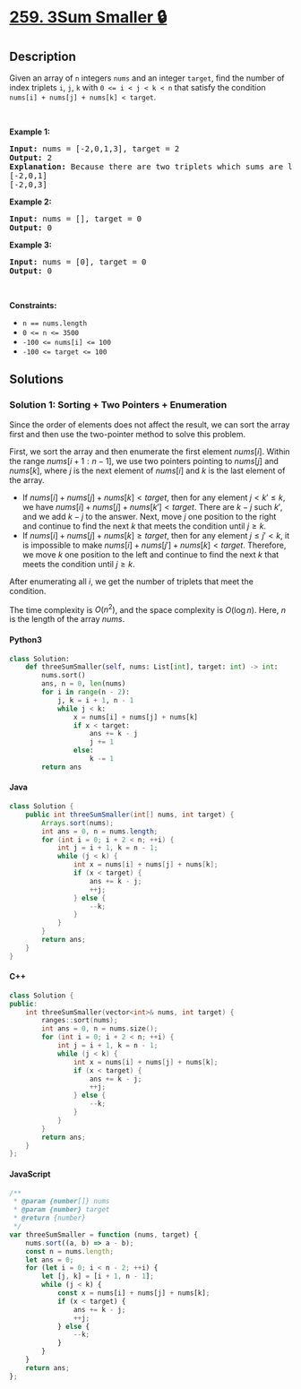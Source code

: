 # [259. 3Sum Smaller 🔒](https://leetcode.com/problems/3sum-smaller)

## Description

<!-- description:start -->

<p>Given an array of <code>n</code> integers <code>nums</code> and an integer&nbsp;<code>target</code>, find the number of index triplets <code>i</code>, <code>j</code>, <code>k</code> with <code>0 &lt;= i &lt; j &lt; k &lt; n</code> that satisfy the condition <code>nums[i] + nums[j] + nums[k] &lt; target</code>.</p>
<p>&nbsp;</p>
<p><strong class="example">Example 1:</strong></p>

<pre>
<strong>Input:</strong> nums = [-2,0,1,3], target = 2
<strong>Output:</strong> 2
<strong>Explanation:</strong> Because there are two triplets which sums are less than 2:
[-2,0,1]
[-2,0,3]
</pre>

<p><strong class="example">Example 2:</strong></p>

<pre>
<strong>Input:</strong> nums = [], target = 0
<strong>Output:</strong> 0
</pre>

<p><strong class="example">Example 3:</strong></p>

<pre>
<strong>Input:</strong> nums = [0], target = 0
<strong>Output:</strong> 0
</pre>

<p>&nbsp;</p>
<p><strong>Constraints:</strong></p>

<ul>
	<li><code>n == nums.length</code></li>
	<li><code>0 &lt;= n &lt;= 3500</code></li>
	<li><code>-100 &lt;= nums[i] &lt;= 100</code></li>
	<li><code>-100 &lt;= target &lt;= 100</code></li>
</ul>

<!-- description:end -->

## Solutions

<!-- solution:start -->

### Solution 1: Sorting + Two Pointers + Enumeration

Since the order of elements does not affect the result, we can sort the array first and then use the two-pointer method to solve this problem.

First, we sort the array and then enumerate the first element $\textit{nums}[i]$. Within the range $\textit{nums}[i+1:n-1]$, we use two pointers pointing to $\textit{nums}[j]$ and $\textit{nums}[k]$, where $j$ is the next element of $\textit{nums}[i]$ and $k$ is the last element of the array.

-   If $\textit{nums}[i] + \textit{nums}[j] + \textit{nums}[k] < \textit{target}$, then for any element $j \lt k' \leq k$, we have $\textit{nums}[i] + \textit{nums}[j] + \textit{nums}[k'] < \textit{target}$. There are $k - j$ such $k'$, and we add $k - j$ to the answer. Next, move $j$ one position to the right and continue to find the next $k$ that meets the condition until $j \geq k$.
-   If $\textit{nums}[i] + \textit{nums}[j] + \textit{nums}[k] \geq \textit{target}$, then for any element $j \leq j' \lt k$, it is impossible to make $\textit{nums}[i] + \textit{nums}[j'] + \textit{nums}[k] < \textit{target}$. Therefore, we move $k$ one position to the left and continue to find the next $k$ that meets the condition until $j \geq k$.

After enumerating all $i$, we get the number of triplets that meet the condition.

The time complexity is $O(n^2)$, and the space complexity is $O(\log n)$. Here, $n$ is the length of the array $\textit{nums}$.

#### Python3

```python
class Solution:
    def threeSumSmaller(self, nums: List[int], target: int) -> int:
        nums.sort()
        ans, n = 0, len(nums)
        for i in range(n - 2):
            j, k = i + 1, n - 1
            while j < k:
                x = nums[i] + nums[j] + nums[k]
                if x < target:
                    ans += k - j
                    j += 1
                else:
                    k -= 1
        return ans
```

#### Java

```java
class Solution {
    public int threeSumSmaller(int[] nums, int target) {
        Arrays.sort(nums);
        int ans = 0, n = nums.length;
        for (int i = 0; i + 2 < n; ++i) {
            int j = i + 1, k = n - 1;
            while (j < k) {
                int x = nums[i] + nums[j] + nums[k];
                if (x < target) {
                    ans += k - j;
                    ++j;
                } else {
                    --k;
                }
            }
        }
        return ans;
    }
}
```

#### C++

```cpp
class Solution {
public:
    int threeSumSmaller(vector<int>& nums, int target) {
        ranges::sort(nums);
        int ans = 0, n = nums.size();
        for (int i = 0; i + 2 < n; ++i) {
            int j = i + 1, k = n - 1;
            while (j < k) {
                int x = nums[i] + nums[j] + nums[k];
                if (x < target) {
                    ans += k - j;
                    ++j;
                } else {
                    --k;
                }
            }
        }
        return ans;
    }
};
```
#### JavaScript

```js
/**
 * @param {number[]} nums
 * @param {number} target
 * @return {number}
 */
var threeSumSmaller = function (nums, target) {
    nums.sort((a, b) => a - b);
    const n = nums.length;
    let ans = 0;
    for (let i = 0; i < n - 2; ++i) {
        let [j, k] = [i + 1, n - 1];
        while (j < k) {
            const x = nums[i] + nums[j] + nums[k];
            if (x < target) {
                ans += k - j;
                ++j;
            } else {
                --k;
            }
        }
    }
    return ans;
};
```
<!-- solution:end -->

<!-- problem:end -->